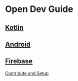 # Open Dev Guide 

## [Kotlin](kotlin.md)

## [Android](android/android.md)

## [Firebase](firebase/firebase.md)
[Contribute and Setup](setup.md)